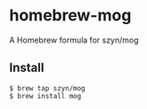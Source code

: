 # homebrew-mog

A Homebrew formula for szyn/mog

## Install

```
$ brew tap szyn/mog
$ brew install mog
```